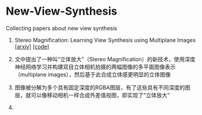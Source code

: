 # New-View-Synthesis
Collecting papers about new view synthesis

1. Stereo Magnification: Learning View Synthesis using Multiplane Images [[arxiv]](https://arxiv.org/pdf/1805.09817.pdf) [[code]](https://github.com/google/stereo-magnification?utm_source=catalyzex.com)
  1. 文中提出了一种叫“立体放大”（Stereo Magnification）的新技术，使用深度神经网络学习并构建双目立体相机拍摄的两幅图像的多平面图像表示（multiplane images），然后基于此合成立体感更明显的立体图像
  2. 图像被分解为多个具有固定深度的RGBA图层，有了这些具有不同深度的图层，就可以像移动相机一样合成外差值视图，即实现了“立体放大”


2. 
